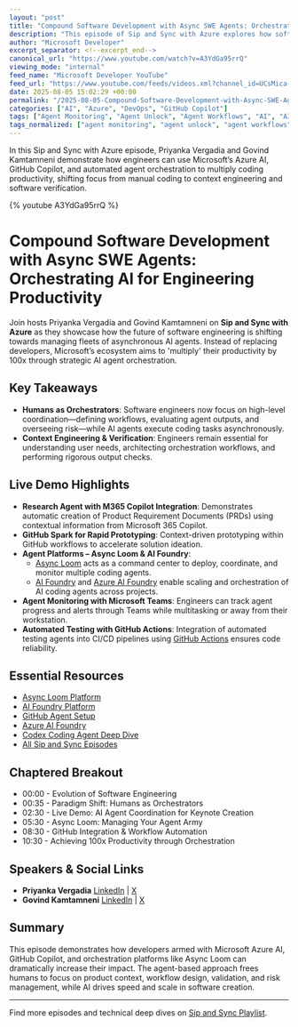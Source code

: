 ```yaml
---
layout: "post"
title: "Compound Software Development with Async SWE Agents: Orchestrating AI for Engineering Productivity"
description: "This episode of Sip and Sync with Azure explores how software engineering is transforming from individual coding to orchestrating fleets of AI agents. Hosts Priyanka Vergadia and Govind Kamtamneni give live demos on leveraging Microsoft technologies like Azure AI Foundry, GitHub Copilot, and GitHub Actions for agent-based development. The session covers Research Agents, rapid prototyping, M365 Copilot integration, monitoring via Teams, and automating testing workflows, emphasizing that human engineers are shifting to roles of verification, context engineering, and risk management while AI takes over large portions of coding."
author: "Microsoft Developer"
excerpt_separator: <!--excerpt_end-->
canonical_url: "https://www.youtube.com/watch?v=A3YdGa95rrQ"
viewing_mode: "internal"
feed_name: "Microsoft Developer YouTube"
feed_url: "https://www.youtube.com/feeds/videos.xml?channel_id=UCsMica-v34Irf9KVTh6xx-g"
date: 2025-08-05 15:02:29 +00:00
permalink: "/2025-08-05-Compound-Software-Development-with-Async-SWE-Agents-Orchestrating-AI-for-Engineering-Productivity.html"
categories: ["AI", "Azure", "DevOps", "GitHub Copilot"]
tags: ["Agent Monitoring", "Agent Unlock", "Agent Workflows", "AI", "AI Agent Orchestration", "Aifoundry.app", "Async Loom", "Asyncloom.com", "Automated Testing", "Azure", "Azure AI Foundry", "Cloud Computing", "Cloud Development", "Context Engineering", "Dev", "Development", "DevOps", "GitHub Actions", "GitHub Copilot", "Govind Kamtamneni", "M365 Copilot", "Microsoft", "Microsoft Teams Integration", "Priyanka Vergadia", "SDLC Automation", "Sip And Sync", "Software Engineering", "Tech", "Technology", "Videos"]
tags_normalized: ["agent monitoring", "agent unlock", "agent workflows", "ai", "ai agent orchestration", "aifoundrydotapp", "async loom", "asyncloomdotcom", "automated testing", "azure", "azure ai foundry", "cloud computing", "cloud development", "context engineering", "dev", "development", "devops", "github actions", "github copilot", "govind kamtamneni", "m365 copilot", "microsoft", "microsoft teams integration", "priyanka vergadia", "sdlc automation", "sip and sync", "software engineering", "tech", "technology", "videos"]
---
```


In this Sip and Sync with Azure episode, Priyanka Vergadia and Govind Kamtamneni demonstrate how engineers can use Microsoft’s Azure AI, GitHub Copilot, and automated agent orchestration to multiply coding productivity, shifting focus from manual coding to context engineering and software verification.<!--excerpt_end-->

{% youtube A3YdGa95rrQ %}

# Compound Software Development with Async SWE Agents: Orchestrating AI for Engineering Productivity

Join hosts Priyanka Vergadia and Govind Kamtamneni on **Sip and Sync with Azure** as they showcase how the future of software engineering is shifting towards managing fleets of asynchronous AI agents. Instead of replacing developers, Microsoft’s ecosystem aims to 'multiply' their productivity by 100x through strategic AI agent orchestration.

## Key Takeaways

- **Humans as Orchestrators**: Software engineers now focus on high-level coordination—defining workflows, evaluating agent outputs, and overseeing risk—while AI agents execute coding tasks asynchronously.
- **Context Engineering & Verification**: Engineers remain essential for understanding user needs, architecting orchestration workflows, and performing rigorous output checks.

## Live Demo Highlights

- **Research Agent with M365 Copilot Integration**: Demonstrates automatic creation of Product Requirement Documents (PRDs) using contextual information from Microsoft 365 Copilot.
- **GitHub Spark for Rapid Prototyping**: Context-driven prototyping within GitHub workflows to accelerate solution ideation.
- **Agent Platforms – Async Loom & AI Foundry**:
  - [Async Loom](https://asyncloom.com) acts as a command center to deploy, coordinate, and monitor multiple coding agents.
  - [AI Foundry](https://aifoundry.app) and [Azure AI Foundry](https://ai.azure.com) enable scaling and orchestration of AI coding agents across projects.
- **Agent Monitoring with Microsoft Teams**: Engineers can track agent progress and alerts through Teams while multitasking or away from their workstation.
- **Automated Testing with GitHub Actions**: Integration of automated testing agents into CI/CD pipelines using [GitHub Actions](https://github.com/agent-unlock) ensures code reliability.

## Essential Resources

- [Async Loom Platform](https://asyncloom.com)
- [AI Foundry Platform](https://aifoundry.app)
- [GitHub Agent Setup](https://github.com/agent-unlock)
- [Azure AI Foundry](https://ai.azure.com)
- [Codex Coding Agent Deep Dive](https://devblogs.microsoft.com/all-things-azure/securely-turbo%E2%80%91charge-your-software-delivery-with-the-codex-coding-agent-on-azure-openai/)
- [All Sip and Sync Episodes](https://aka.ms/SipAndSyncPlaylist)

## Chaptered Breakout

- 00:00 - Evolution of Software Engineering
- 00:35 - Paradigm Shift: Humans as Orchestrators
- 02:30 - Live Demo: AI Agent Coordination for Keynote Creation
- 05:30 - Async Loom: Managing Your Agent Army
- 08:30 - GitHub Integration & Workflow Automation
- 10:30 - Achieving 100x Productivity through Orchestration

## Speakers & Social Links

- **Priyanka Vergadia** [LinkedIn](https://linkedin.com/in/pvergadia) | [X](https://x.com/pvergadia)
- **Govind Kamtamneni** [LinkedIn](https://linkedin.com/in/thegovind) | [X](https://x.com/t2govind)

## Summary

This episode demonstrates how developers armed with Microsoft Azure AI, GitHub Copilot, and orchestration platforms like Async Loom can dramatically increase their impact. The agent-based approach frees humans to focus on product context, workflow design, validation, and risk management, while AI drives speed and scale in software creation.

---

Find more episodes and technical deep dives on [Sip and Sync Playlist](https://aka.ms/SipAndSyncPlaylist).
